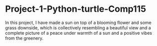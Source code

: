 # Project-1-Python-turtle-Comp115
In this project, I have made a sun on top of a blooming flower and some grass downside, which is collectively resembling a beautiful view and a complete picture of a peace under warmth of a sun and a positive vibes from the greenery.
